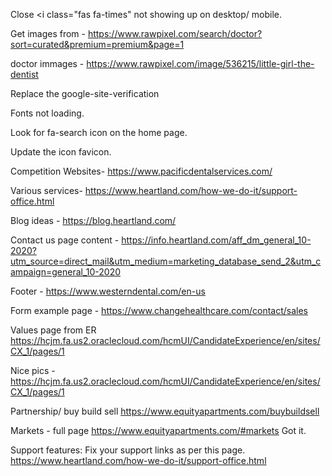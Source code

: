 Close <i class="fas fa-times"
not showing up on desktop/ mobile. 



Get images from - https://www.rawpixel.com/search/doctor?sort=curated&premium=premium&page=1

doctor immages - https://www.rawpixel.com/image/536215/little-girl-the-dentist


Replace the  google-site-verification 

Fonts not loading. 

Look for fa-search icon on the home page. 

Update the icon favicon. 


Competition Websites- 
https://www.pacificdentalservices.com/


Various services- 
https://www.heartland.com/how-we-do-it/support-office.html

Blog ideas  - 
https://blog.heartland.com/


Contact us page content - 
https://info.heartland.com/aff_dm_general_10-2020?utm_source=direct_mail&utm_medium=marketing_database_send_2&utm_campaign=general_10-2020

Footer - 
https://www.westerndental.com/en-us

Form example page - 
https://www.changehealthcare.com/contact/sales


Values page from ER 
https://hcjm.fa.us2.oraclecloud.com/hcmUI/CandidateExperience/en/sites/CX_1/pages/1

Nice  pics - 
https://hcjm.fa.us2.oraclecloud.com/hcmUI/CandidateExperience/en/sites/CX_1/pages/1

Partnership/ buy build sell 
https://www.equityapartments.com/buybuildsell

Markets -  full page 
https://www.equityapartments.com/#markets
Got it. 


Support features: 
Fix your support links as per this page. 
https://www.heartland.com/how-we-do-it/support-office.html

